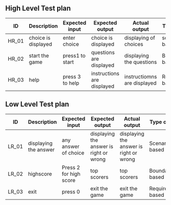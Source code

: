 
## High Level Test plan
| ID | Description| Expected input |Expected output|Actual output|Type of test|
|--|--|--|--|--|--|
| HR_01|choice is displayed | enter choice | choice is displayed|displaying of choices|scenario based|
| HR_02 | start the game | press1 to start |questions are displayed |displaying the questions|Boundary based|
| HR_03 | help | press 3 to help  | instructions are displayed| instructiomns are displayed|Requirement based|

## Low Level Test plan 

| ID | Description | Expected input |Expected output |Actual output |Type of test|
|--|--|--|--|--|--|
| LR_01 |displaying the  answer | any answer of choice| displaying the answer is right or wrong| displaying the answer is right or wrong|Scenario based
| LR_02 | highscore |Press 2 for high score|top scorers| top scorers | Boundary based|
| LR_03 | exit  |press 0 | exit the game |exit the game|Requirement based|
